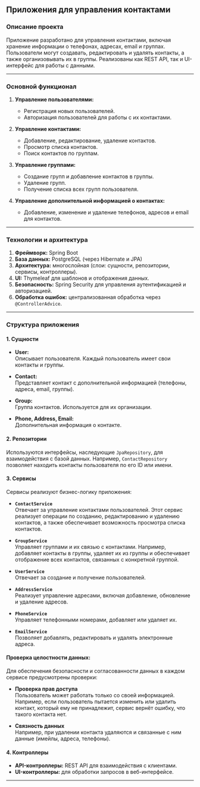 ## Приложения для управления контактами

### Описание проекта  
Приложение разработано для управления контактами, включая хранение информации о телефонах, адресах, email и группах. Пользователи могут создавать, редактировать и удалять контакты, а также организовывать их в группы. Реализованы как REST API, так и UI-интерфейс для работы с данными.  

---

### Основной функционал  
1. **Управление пользователями:**  
   - Регистрация новых пользователей.  
   - Авторизация пользователей для работы с их контактами.  
   
2. **Управление контактами:**  
   - Добавление, редактирование, удаление контактов.  
   - Просмотр списка контактов.  
   - Поиск контактов по группам.  

3. **Управление группами:**  
   - Создание групп и добавление контактов в группы.  
   - Удаление групп.  
   - Получение списка всех групп пользователя.  

4. **Управление дополнительной информацией о контактах:**  
   - Добавление, изменение и удаление телефонов, адресов и email для контактов.  

---

### Технологии и архитектура  

1. **Фреймворк:** Spring Boot  
2. **База данных:** PostgreSQL (через Hibernate и JPA)  
3. **Архитектура:** многослойная (слои: сущности, репозитории, сервисы, контроллеры).  
4. **UI:** Thymeleaf для шаблонов и отображения данных.  
5. **Безопасность:** Spring Security для управления аутентификацией и авторизацией.  
6. **Обработка ошибок:** централизованная обработка через `@ControllerAdvice`.  

---

### Структура приложения  

#### 1. Сущности  

- **User:**  
  Описывает пользователя. Каждый пользователь имеет свои контакты и группы.  

- **Contact:**  
  Представляет контакт с дополнительной информацией (телефоны, адреса, email, группы).  

- **Group:**  
  Группа контактов. Используется для их организации.  

- **Phone, Address, Email:**  
  Дополнительная информация о контакте.  

#### 2. Репозитории  

Используются интерфейсы, наследующие `JpaRepository`, для взаимодействия с базой данных. Например, `ContactRepository` позволяет находить контакты пользователя по его ID или имени.  

#### 3. Сервисы  

Сервисы реализуют бизнес-логику приложения:  
- **`ContactService`**  
  Отвечает за управление контактами пользователей. Этот сервис реализует операции по созданию, редактированию и удалению контактов, а также обеспечивает возможность просмотра списка контактов.  

- **`GroupService`**  
  Управляет группами и их связью с контактами. Например, добавляет контакты в группы, удаляет их из группы и обеспечивает отображение всех контактов, связанных с конкретной группой.  

- **`UserService`**  
  Отвечает за  создание и получение пользователей.  

- **`AddressService`**  
  Реализует управление адресами, включая добавление, обновление и удаление адресов.  

- **`PhoneService`**  
  Управляет телефонными номерами, добавляет или удаляет их.  

- **`EmailService`**  
  Позволяет добавлять, редактировать и удалять электронные адреса.  

#### Проверка целостности данных:  
Для обеспечения безопасности и согласованности данных в каждом сервисе предусмотрены проверки:  
- **Проверка прав доступа**  
  Пользователь может работать только со своей информацией. Например, если пользователь пытается изменить или удалить контакт, который ему не принадлежит, сервис вернёт ошибку, что такого контакта нет.  

- **Связность данных**  
  Например, при удалении контакта удаляются и связанные с ним данные (имейлы, адреса, телефоны).  

#### 4. Контроллеры  

- **API-контроллеры:** REST API для взаимодействия с клиентами.  
- **UI-контроллеры:** для обработки запросов в веб-интерфейсе.  

---
